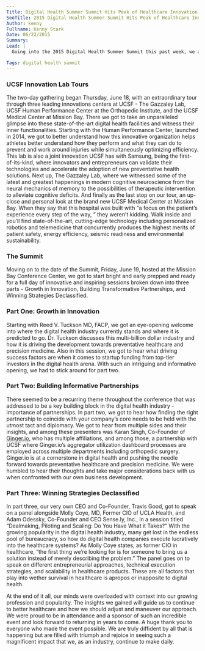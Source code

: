 ```yaml
---
Title: Digital Health Summer Summit Hits Peak of Healthcare Innovation
SeoTitle: 2015 Digital Health Summer Summit Hits Peak of Healthcare Innovation
Author: kenny
Fullname: Kenny Stark
Date: 06/22/2015
Summary: 
Lead: |
  Going into the 2015 Digital Health Summer Summit this past week, we at Catalyze knew that we were in for an exhilarating time amongst our healthcare confreres, but we had no conception as to the impression we would be leaving the event with. And there’s only one word to put it simply — Wow! 

Tags: digital health summit
---
```

### UCSF Innovation Lab Tours

The two-day gathering began Thursday, June 18, with an extraordinary tour through three leading innovations centers at UCSF - The Gazzaley Lab, UCSF Human Performance Center at the Orthopedic Institute, and the UCSF Medical Center at Mission Bay. There we got to take an unparalleled glimpse into these state-of-the-art digital health facilities and witness their inner functionalities. Starting with the Human Performance Center, launched in 2014, we got to better understand how this innovative organization helps athletes better understand how they perform and what they can do to prevent and work around injuries while simultaneously optimizing efficiency. This lab is also a joint innovation UCSF has with Samsung, being the first-of-its-kind, where innovators and entrepreneurs can validate their technologies and accelerate the adoption of new preventative health solutions. Next up, The Gazzaley Lab, where we witnessed some of the latest and greatest happenings in modern cognitive neuroscience from the neural mechanics of memory to the possibilities of therapeutic intervention to alleviate cognitive deficits. And finally as the last stop on our tour, an up-close and personal look at the brand new UCSF Medical Center at Mission Bay. When they say that this hospital was built with “a focus on the patient’s experience every step of the way, ” they weren’t kidding. Walk inside and you’ll find state-of-the-art, cutting-edge technology including personalized robotics and telemedicine that concurrently produces the highest merits of patient safety, energy efficiency, seismic readiness and environmental sustainability. 

### The Summit

Moving on to the date of the Summit, Friday, June 19, hosted at the Mission Bay Conference Center, we got to start bright and early prepped and ready for a full day of innovative and inspiring sessions broken down into three parts - Growth in Innovation, Building Transformative Partnerships, and Winning Strategies Declassified. 

### Part One: Growth in Innovation

Starting with Reed V. Tuckson MD, FACP, we got an eye-opening welcome into where the digital health industry currently stands and where it is predicted to go. Dr. Tuckson discusses this multi-billion dollar industry and how it is driving the development towards preventative healthcare and precision medicine. Also in this session, we got to hear what driving success factors are when it comes to startup funding from top-tier investors in the digital health arena. With such an intriguing and informative opening, we had to stick around for part two. 

### Part Two: Building Informative Partnerships

There seemed to be a recurring theme throughout the conference that was addressed to be a key building block in the digital health industry - importance of partnerships. In part two, we got to hear how finding the right partnership to coincide with your company’s core needs to be held with the utmost tact and diplomacy. We got to hear from multiple sides and their insights, and among these presenters was Karan Singh, Co-Founder of [Ginger.io](https://ginger.io/), who has multiple affiliations, and among those, a partnership with UCSF where Ginger.io’s aggregator utilization dashboard processes are employed across multiple departments including orthopedic surgery. Ginger.io is at a cornerstone in digital health and pushing the needle forward towards preventative healthcare and precision medicine. We were humbled to hear their thoughts and take major considerations back with us when confronted with our own business development. 

### Part Three: Winning Strategies Declassified

In part three, our very own CEO and Co-Founder, Travis Good, got to speak on a panel alongside Molly Coye, MD, Former CIO of UCLA Health, and Adam Odessky, Co-Founder and CEO Sense.ly, Inc., in a session titled “Dealmaking, Piloting and Scaling: Do You Have What it Takes?” With the growing popularity in the digital health industry, many get lost in the endless pool of bureaucracy, so how do digital health companies execute lucratively into the healthcare systems? As Molly Coye states, as former CIO in healthcare, “the first thing we’re looking for is for someone to bring us a solution instead of merely describing the problem.” The panel goes on to speak on different entrepreneurial approaches, technical execution strategies, and scalability in healthcare products. These are all factors that play into wether survival in healthcare is apropos or inapposite to digital health.

At the end of it all, our minds were overloaded with context into our growing profession and popularity. The insights we gained will guide us to continue to better healthcare and how we should adjust and maneuver our approach. We were proud to be in attendance and a sponsor of such an incredible event and look forward to returning in years to come. A huge thank you to everyone who made the event possible. We are truly diffident by all that is happening but are filled with triumph and rejoice in seeing such a magnificent impact that we, as an industry, continue to make daily.

